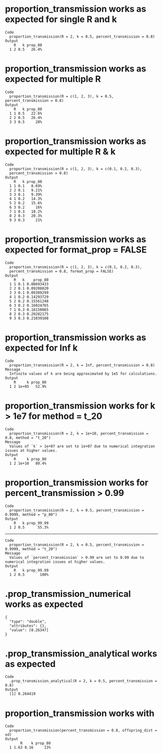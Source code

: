 # proportion_transmission works as expected for single R and k

    Code
      proportion_transmission(R = 2, k = 0.5, percent_transmission = 0.8)
    Output
        R   k prop_80
      1 2 0.5   26.4%

# proportion_transmission works as expected for multiple R

    Code
      proportion_transmission(R = c(1, 2, 3), k = 0.5, percent_transmission = 0.8)
    Output
        R   k prop_80
      1 1 0.5   22.6%
      2 2 0.5   26.4%
      3 3 0.5     28%

# proportion_transmission works as expected for multiple R & k

    Code
      proportion_transmission(R = c(1, 2, 3), k = c(0.1, 0.2, 0.3),
      percent_transmission = 0.8)
    Output
        R   k prop_80
      1 1 0.1   8.69%
      2 2 0.1   9.21%
      3 3 0.1   9.39%
      4 1 0.2   14.3%
      5 2 0.2   15.6%
      6 3 0.2     16%
      7 1 0.3   18.2%
      8 2 0.3   20.3%
      9 3 0.3     21%

# proportion_transmission works as expected for format_prop = FALSE

    Code
      proportion_transmission(R = c(1, 2, 3), k = c(0.1, 0.2, 0.3),
      percent_transmission = 0.8, format_prop = FALSE)
    Output
        R   k    prop_80
      1 1 0.1 0.08693433
      2 2 0.1 0.09208820
      3 3 0.1 0.09389299
      4 1 0.2 0.14293729
      5 2 0.2 0.15561248
      6 3 0.2 0.16024765
      7 1 0.3 0.18158065
      8 2 0.3 0.20282175
      9 3 0.3 0.21039108

# proportion_transmission works as expected for Inf k

    Code
      proportion_transmission(R = 2, k = Inf, percent_transmission = 0.8)
    Message
      Infinite values of k are being approximated by 1e5 for calculations.
    Output
        R     k prop_80
      1 2 1e+05   52.9%

# proportion_transmission works for k > 1e7 for method = t_20

    Code
      proportion_transmission(R = 2, k = 1e+10, percent_transmission = 0.8, method = "t_20")
    Message
      Values of `k` > 1e+07 are set to 1e+07 due to numerical integration issues at higher values.
    Output
        R     k prop_80
      1 2 1e+10   80.4%

# proportion_transmission works for percent_transmission > 0.99

    Code
      proportion_transmission(R = 2, k = 0.5, percent_transmission = 0.9999, method = "p_80")
    Output
        R   k prop_99.99
      1 2 0.5      55.3%

---

    Code
      proportion_transmission(R = 2, k = 0.5, percent_transmission = 0.9999, method = "t_20")
    Message
      Values of `percent_transmission` > 0.99 are set to 0.99 due to numerical integration issues at higher values.
    Output
        R   k prop_99.99
      1 2 0.5       100%

# .prop_transmission_numerical works as expected

    {
      "type": "double",
      "attributes": {},
      "value": [0.26347]
    }

# .prop_transmission_analytical works as expected

    Code
      .prop_transmission_analytical(R = 2, k = 0.5, percent_transmission = 0.8)
    Output
      [1] 0.264419

# proportion_transmission works with <epiparameter>

    Code
      proportion_transmission(percent_transmission = 0.8, offspring_dist = od)
    Output
           R    k prop_80
      1 1.63 0.16     13%

